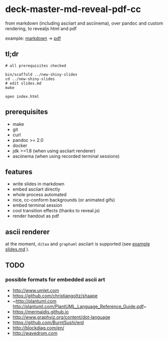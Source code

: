 # deck-master-md-reveal-pdf-cc

from markdown (including asciiart and asciinema),
over pandoc and custom rendering,
to revealjs html and pdf

example: [markdown](https://raw.githubusercontent.com/arnehilmann/deck-master-md-reveal-pdf-cc/master/slides.md)
-> [pdf](blob/master/deck-master-md-reveal-pdf-cc.pdf)


## tl;dr

```
# all prerequisites checked

bin/scaffold ../new-shiny-slides
cd ../new-shiny-slides
# edit slides.md
make

open index.html
```


## prerequisites

* make
* git
* curl
* pandoc >= 2.0
* docker
* jdk >=1.8 (when using asciiart renderer)
* asciinema (when using recorded terminal sessions)


## features

* write slides in markdown
* embed asciiart directly
* whole process automated
* nice, cc-conform backgrounds (or animated gifs)
* embed terminal session
* cool transition effects (thanks to reveal.js)
* render handout as pdf


## ascii renderer

at the moment, ```ditaa``` and ```graphuml``` asciiart is supported (see
[example slides.md](https://raw.githubusercontent.com/arnehilmann/deck-master-md-reveal-pdf-cc/master/slides.md)
).


## TODO

### possible formats for embedded ascii art

* http://www.umlet.com
* https://github.com/christiangoltz/shaape
* ~http://plantuml.com http://plantuml.com/PlantUML_Language_Reference_Guide.pdf~
* https://mermaidjs.github.io
* http://www.graphviz.org/content/dot-language
* https://github.com/BurntSushi/erd
* http://blockdiag.com/en/
* http://wavedrom.com
